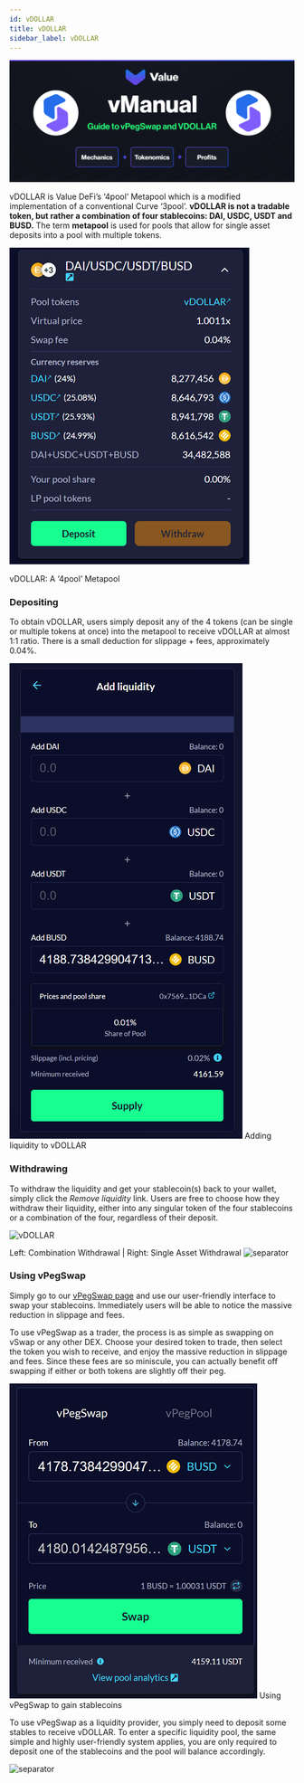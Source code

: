 ```yaml
---
id: vDOLLAR
title: vDOLLAR
sidebar_label: vDOLLAR
---
```


![vDOLLAR](../img/vDOLLAR.png)

vDOLLAR is Value DeFi’s ‘4pool’ Metapool which is a modified implementation of a conventional Curve ‘3pool’.
**vDOLLAR is not a tradable token, but rather a combination of four stablecoins: DAI, USDC, USDT and BUSD.** 
The term **metapool** is used for pools that allow for single asset deposits into a pool with multiple tokens.

![vDOLLAR](../img/vDOLLAR1.png)

vDOLLAR: A ‘4pool’ Metapool

### Depositing

To obtain vDOLLAR, users simply deposit any of the 4 tokens (can be single or multiple tokens at once) into the metapool to receive vDOLLAR at almost 1:1 ratio. 
There is a small deduction for slippage + fees, approximately 0.04%.

![vDOLLAR](../img/vDOLLAR2.png)
Adding liquidity to vDOLLAR

### Withdrawing
To withdraw the liquidity and get your stablecoin(s) back to your wallet, simply click the *Remove liquidity* link. 
Users are free to choose how they withdraw their liquidity, either into any singular token of the four stablecoins or a combination of the four, regardless of their deposit.

![vDOLLAR](..img/vDOLLAR3.png)

Left: Combination Withdrawal | Right: Single Asset Withdrawal
![separator](../img/seperator.png)
### Using vPegSwap

Simply go to our [vPegSwap page](https://bsc.valuedefi.io/#/vpeg-swap) and use our user-friendly interface to swap your stablecoins. 
Immediately users will be able to notice the massive reduction in slippage and fees. 

To use vPegSwap as a trader, the process is as simple as swapping on vSwap or any other DEX.
Choose your desired token to trade, then select the token you wish to receive, and enjoy the massive reduction in slippage and fees.
Since these fees are so miniscule, you can actually benefit off swapping if either or both tokens are slightly off their peg.

![vDOLLAR](../img/vDOLLAR4.png)
Using vPegSwap to gain stablecoins

To use vPegSwap as a liquidity provider, you simply need to deposit some stables to receive vDOLLAR.
To enter a specific liquidity pool, the same simple and highly user-friendly system applies, you are only required to deposit one of the stablecoins and the pool will balance accordingly.

![separator](../img/seperator.png)

